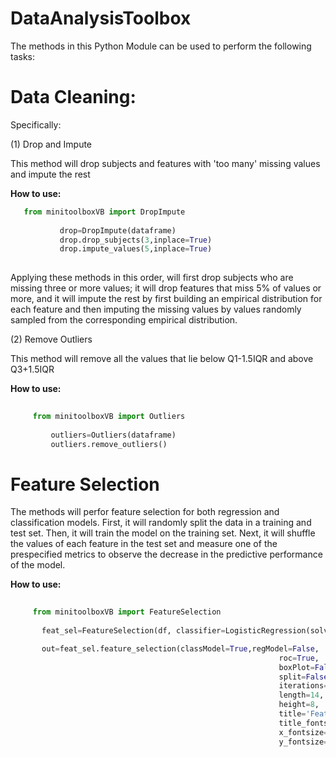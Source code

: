 # DataAnalysisToolbox

The methods in this Python Module can be used to perform the following tasks:

# Data Cleaning:
Specifically:

  (1) Drop and Impute
  
  This method will drop subjects and features with 'too many' missing values and impute the rest 
  
  <b>How to use:</b>
  
 ```python
    from minitoolboxVB import DropImpute
     
            drop=DropImpute(dataframe)
            drop.drop_subjects(3,inplace=True)
            drop.impute_values(5,inplace=True)
            
 ```
            
   Applying these methods in this order, will first drop subjects who are missing three or more values; it will drop features that miss 5% of values or more, and it will impute the rest by first building an empirical distribution for each feature and then imputing the missing values by values randomly sampled from the corresponding empirical distribution. 
  
  
  (2) Remove Outliers
  
   This method will remove all the values that lie below Q1-1.5IQR and above Q3+1.5IQR
  
 <b>How to use:</b>
 
 ```python
      
      from minitoolboxVB import Outliers
      
          outliers=Outliers(dataframe)
          outliers.remove_outliers()
 ```
    
    
     
  
# Feature Selection

The methods will perfor feature selection for both regression and classification models. 
First, it will randomly split the data in a training and test set. Then, it will train the model on the training set. Next, it will shuffle the values of each feature in the test set and measure one of the prespecified metrics to observe the decrease in the predictive performance of the model.

 <b>How to use:</b>
 
 ```python
    
      from minitoolboxVB import FeatureSelection
    
        feat_sel=FeatureSelection(df, classifier=LogisticRegression(solver='liblinear',penalty='l2'))

        out=feat_sel.feature_selection(classModel=True,regModel=False,
                                                             roc=True,
                                                             boxPlot=False,
                                                             split=False,
                                                             iterations=1,
                                                             length=14,
                                                             height=8,
                                                             title='Feature Importance: ROC Curves After Shuffling',
                                                             title_fontsize=22,
                                                             x_fontsize=16,
                                                             y_fontsize=16)
```
    
    
